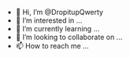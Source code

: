 - 👋 Hi, I’m @DropitupQwerty
- 👀 I’m interested in ...
- 🌱 I’m currently learning ...
- 💞️ I’m looking to collaborate on ...
- 📫 How to reach me ...

<!---
DropitupQwerty/DropitupQwerty is a ✨ special ✨ repository because its `README.md` (this file) appears on your GitHub profile.
You can click the Preview link to take a look at your changes.
--->
